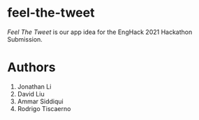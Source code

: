 # feel-the-tweet
<em>Feel The Tweet</em> is our app idea for the EngHack 2021 Hackathon Submission.

# Authors
1. Jonathan Li
2. David Liu
3. Ammar Siddiqui
4. Rodrigo Tiscaerno 